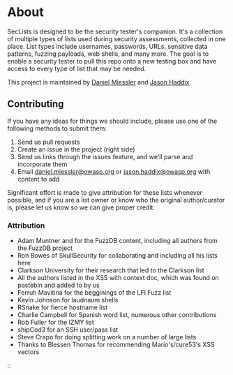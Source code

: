 # About

SecLists is designed to be the security tester's companion. It's a collection of multiple types of lists used during security assessments, collected in one place. List types include usernames, passwords, URLs, sensitive data patterns, fuzzing payloads, web shells, and many more. The goal is to enable a security tester to pull this repo onto a new testing box and have access to every type of list that may be needed.

This project is maintained by [Daniel Miessler](http://www.danielmiessler.com/ "Daniel Miessler") and [Jason Haddix](http://www.securityaegis.com "Jason Haddix"). 

## Contributing

If you have any ideas for things we should include, please use one of the following methods to submit them:

1. Send us pull requests
2. Create an issue in the project (right side)
3. Send us links through the issues feature, and we'll parse and incorporate them
3. Email daniel.miessler@owasp.org or jason.haddix@owasp.org with content to add

Significant effort is made to give attribution for these lists whenever possible, and if you are a list owner or know who the original author/curator is, please let us know so we can give proper credit.

### Attribution

- Adam Muntner and  for the FuzzDB content, including all authors from the FuzzDB project
- Ron Bowes of SkullSecurity for collaborating and including all his lists here
- Clarkson University for their research that led to the Clarkson list
- All the authors listed in the XSS with context doc, which was found on pastebin and added to by us
- Ferruh Mavitina for the begginings of the LFI Fuzz list
- Kevin Johnson for laudnaum shells
- RSnake for fierce hostname list 
- Charlie Campbell for Spanish word list, numerous other contributions
- Rob Fuller for the IZMY list
- shipCod3 for an SSH user/pass list
- Steve Crapo for doing splitting work on a number of large lists
- Thanks to Blessen Thomas for recommending Mario's/cure53's XSS vectors

::
